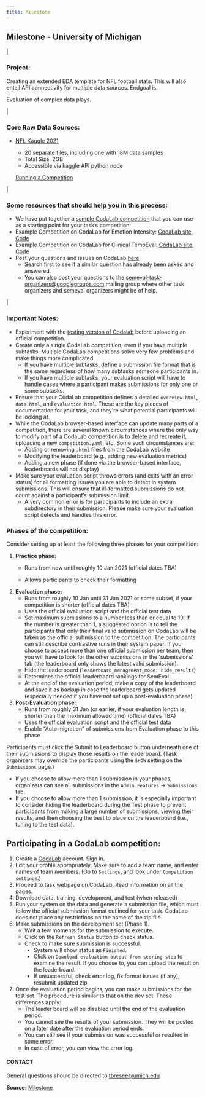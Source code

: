 ```yaml
---
title: Milestone
---
```



## Milestone - University of Michigan

|

### Project:

Creating an extended EDA template for NFL football stats.  This will also entail API connectivity for multiple data sources.  Endgoal is.  

Evaluation of complex data plays. 


|


### Core Raw Data Sources:
 - [NFL Kaggle 2021](https://www.kaggle.com/c/nfl-big-data-bowl-2021/data)
   - 20 separate files, including one with 18M data samples
   - Total Size:  2GB
   - Accessible via kaggle API python node 

   [Running a Competition](https://github.com/codalab/codalab-competitions/wiki/User_Running-a-Competition)

|

### Some resources that should help you in this process:
 - We have put together a [sample CodaLab competition](https://github.com/bethard/semeval-codalab) that you can use as a starting point for your task’s competition: 
 - Example Competition on CodaLab for Emotion Intensity: [CodaLab site](https://competitions.codalab.org/competitions/16380), [Code](https://github.com/felipebravom/EmoInt/tree/master/codalab)
 - Example Competition on CodaLab for Clinical TempEval: [CodaLab site](https://competitions.codalab.org/competitions/15621), [Code](https://github.com/bethard/clinical-tempeval)
 - Post your questions and issues on CodaLab [here](https://github.com/codalab/codalab-competitions/issues)
   - Search first to see if a similar question has already been asked and answered.
   - You can also post your questions to the semeval-task-organizers@googlegroups.com mailing group where other task organizers and semeval organizers might be of help.

|

### Important Notes:
 - Experiment with the [testing version of Codalab](https://competitions-test.codalab.org/) before uploading an official competition.
 - Create only a single CodaLab competition, even if you have multiple subtasks. Multiple CodaLab competitions solve very few problems and make things more complicated.
   - If you have multiple subtasks, define a submission file format that is the same regardless of how many subtasks someone participants in.
   - If you have multiple subtasks, your evaluation script will have to handle cases where a participant makes submissions for only one or some subtasks.
 - Ensure that your CodaLab competition defines a detailed `overview.html`, `data.html`, and `evaluation.html`. These are the key pieces of documentation for your task, and they're what potential participants will be looking at.
 - While the CodaLab browser-based interface can update many parts of a competition, there are several known circumstances where the only way to modify part of a CodaLab competition is to delete and recreate it, uploading a new `competition.yaml`, etc. Some such circumstances are:
   - Adding or removing `.html` files from the CodaLab website
   - Modifying the leaderboard (e.g., adding new evaluation metrics)
   - Adding a new phase (if done via the browser-based interface, leaderboards will not display)
 - Make sure your evaluation script throws errors (and exits with an error status) for all formatting issues you are able to detect in system submissions. This will ensure that ill-formatted submissions do not count against a participant’s submission limit.
   - A very common error is for participants to include an extra subdirectory in their submission. Please make sure your evaluation script detects and handles this error.
 
### Phases of the competition:

Consider setting up at least the following three phases for your competition:
1. **Practice phase:**
   - Runs from now until roughly 10 Jan 2021 (official dates TBA)

   - Allows participants to check their formatting
2. **Evaluation phase:**
   - Runs from roughly 10 Jan until 31 Jan 2021 or some subset, if your competition is shorter (official dates TBA)
   - Uses the official evaluation script and the official test data
   - Set maximum submissions to a number less than or equal to 10. If the number is greater than 1, a suggested option is to tell the participants that only their final valid submission on CodaLab will be taken as the official submission to the competition. The participants can still describe contrastive runs in their system paper. If you choose to accept more than one official submission per team, then you will have to look for the other submissions in the 'submissions' tab (the leaderboard only shows the latest valid submission).
   - Hide the leaderboard (`leaderboard_management_mode: hide_results`)
   - Determines the official leaderboard rankings for SemEval
   - At the end of the evaluation period, make a copy of the leaderboard and save it as backup in case the leaderboard gets updated (especially needed if you have not set up a post-evaluation phase)
3. **Post-Evaluation phase:**
   - Runs from roughly 31 Jan (or earlier, if your evaluation length is shorter than the maximum allowed time) (official dates TBA)
   - Uses the official evaluation script and the official test data
   - Enable “Auto migration” of submissions from Evaluation phase to this phase


Participants must click the Submit to Leaderboard button underneath one of their submissions to display those results on the leaderboard. (Task organizers may override the participants using the `SHOW` setting on the `Submissions` page.)
- If you choose to allow more than 1 submission in your phases, organizers can see all submissions in the `Admin Features` -> `Submissions` tab.
- If you choose to allow more than 1 submission, it is especially important to consider hiding the leaderboard during the Test phase to prevent participants from making a large number of submissions, viewing their results, and then choosing the best to place on the leaderboard (i.e., tuning to the test data).

## Participating in a CodaLab competition:
1. Create a [CodaLab](https://competitions.codalab.org/) account. Sign in.
2. Edit your profile appropriately. Make sure to add a team name, and enter names of team members. (Go to `Settings`, and look under `Competition settings`.)
3. Proceed to task webpage on CodaLab. Read information on all the pages.
4. Download data: training, development, and test (when released)
5. Run your system on the data and generate a submission file, which must follow the official submission format outlined for your task. CodaLab does not place any restrictions on the name of the zip file.
6. Make submissions on the development set (Phase 1).
   - Wait a few moments for the submission to execute.
   - Click on the `Refresh Status` button to check status.
   - Check to make sure submission is successful.
     - System will show status as `Finished`.
     - Click on `Download evaluation output from scoring step` to examine the result. If you choose to, you can upload the result on the leaderboard.
     - If unsuccessful, check error log, fix format issues (if any), resubmit updated zip.
7. Once the evaluation period begins, you can make submissions for the test set. The procedure is similar to that on the dev set. These differences apply:
   - The leader board will be disabled until the end of the evaluation period.
   - You cannot see the results of your submission. They will be posted on a later date after the evaluation period ends.
   - You can still see if your submission was successful or resulted in some error.
   - In case of error, you can view the error log.



#### CONTACT
General questions should be directed to <tbresee@umich.edu>



**Source:** [Milestone](https://tombresee.github.io/NFL/milestone)

